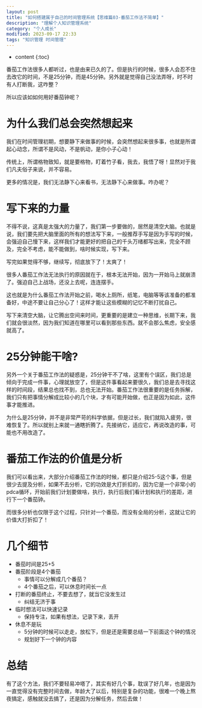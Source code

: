 ```yaml
---
layout: post
title: "如何搭建属于自己的时间管理系统【思维篇03-番茄工作法不简单】"
description: "理解个人知识管理系统"
category: "个人成长"
modified: 2023-09-17 22:33
tags: "知识管理 时间管理"
---
```

* content
{:toc}

番茄工作法很多人都听过，也是由来已久的了。但是执行的时候，很多人会忍不住去改它的时间，不是25分钟，而是45分钟。另外就是觉得自己没法弄呀，时不时有人打断我，这咋整？

所以应该如如何用好番茄钟呢？

<!-- more -->
# 为什么我们总会突然想起来
我们在时间管理初期，想要静下来做事的时候，会突然想起来很多事，也就是所谓起心动念，所谓不是风动，不是帆动，是你小子心动！

传统上，所谓格物致知，就是要格物，盯着竹子看，我去，我悟了呀！显然对于我们凡夫俗子来说，并不容易。

更多的情况是，我们无法静下心来看书，无法静下心来做事。咋办呢？

# 写下来的力量
不得不说，这真是太强大的力量了，我们第一步要做的，居然是清空大脑。也就是说，我们要先把大脑里面的所有的想法写下来，一般推荐手写是因为手写的时候，会强迫自己慢下来，这样我们才能更好的把自己的千头万绪都写出来，完全不顾及，完全不考虑，能不能做到，啥时候实现，写下来。

写完如果觉得不够，继续写，彻底放下了！太爽了！

很多人番茄工作法无法执行的原因就在于，根本无法开始，因为一开始马上就崩溃了。强迫自己上战场，还没上去呢，连连摆手。

这也就是为什么番茄工作法开始之前，喝水上厕所，纸笔，电脑等等该准备的都准备好，中途不要让自己分心了！这样才能让这些模糊的记忆不断打扰自己。

写下来清空大脑，让它腾出空间来时间，更重要的是建立一种思维，长期下来，我们就会很淡然，因为我们知道在哪里可以看到那些东西。就不会那么焦虑，安全感就高了。

# 25分钟能干啥?
另外一个关于番茄工作法的疑惑是，25分钟干不了啥，这里有个误区，我们总是倾向于完成一件事，心理就放空了，但是这件事看起来要很久，我们总是去寻找这样的时间段，结果总也找不到，总也无法开始。番茄工作法很重要的是任务拆解，我们只有把事情分解成比较小的几个块，才有可能开始做，也正是因为如此，这件事才能推进。

为什么是25分钟，并不是非常严苛的科学依据，但是过长，我们就陷入疲劳，很难恢复了。所以就别上来就一通瞎折腾了。先接纳它，适应它，再说改造的事，可能也不用改造了。

# 番茄工作法的价值是分析
我们可以看出来，大部分介绍番茄工作法的时候，都只是介绍25-5这个事，但是很少去提及分析，如果不去分析，它的功效是大打折扣的，因为它是一个非常小的pdca循环，开始前我们计划要做啥，执行，执行后我们看计划和执行的差距，进行下一个番茄钟。

而很多分析也仅限于这个过程，只针对一个番茄，而没有全局的分析，这就让它的价值大打折扣了！

# 几个细节
* 番茄时间是25+5
* 番茄阶段是4个番茄
    * 事情可以分解成几个番茄？
    * 4个番茄之后，可以休息时间长一点
* 打断的番茄终止，不要去想了，就当它没发生过
    * 纠结无济于事
* 临时想法可以快速记录
    * 保持专注，如果有想法，记录下来，丢开
* 休息不是玩
    * 5分钟的时候可以走走，放松下，但是还是需要总结一下前面这个钟的情况
    * 规划好下一个钟的内容

    
# 总结
有了这个方法，我们不要轻易冲塔了，其实有好几个事，耽误了好几年，也是因为一直觉得没有完整时间去做，年龄大了以后，特别是复杂的功能，很难一个晚上熬夜搞定，感触就没去搞了，还是因为分解任务，然后去做！
